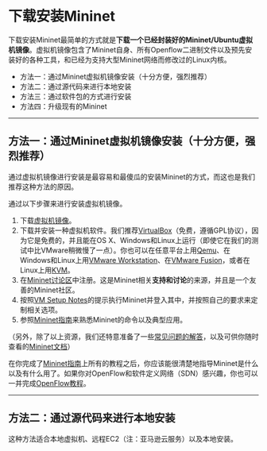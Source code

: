 # 下载安装Mininet

下载安装Mininet最简单的方式就是**下载一个已经封装好的Mininet/Ubuntu虚拟机镜像**。虚拟机镜像包含了Mininet自身、所有Openflow二进制文件以及预先安装好的各种工具，和已经为支持大型Mininet网络而修改过的Linux内核。

+ 方法一：通过Mininet虚拟机镜像安装（十分方便，强烈推荐）
+ 方法二：通过源代码来进行本地安装
+ 方法三：通过软件包的方式进行安装
+ 方法四：升级现有的Mininet

---

## 方法一：通过Mininet虚拟机镜像安装（十分方便，强烈推荐）
通过虚拟机镜像进行安装是最容易和最傻瓜的安装Mininet的方式，而这也是我们推荐这种方法的原因。

通过以下步骤来进行安装虚拟机镜像。

1. 下载[虚拟机镜像](https://github.com/mininet/mininet/wiki/Mininet-VM-Images)。
2. 下载并安装一种虚拟机软件。我们推荐[VirtualBox](http://www.virtualbox.org/wiki/Downloads)（免费，遵循GPL协议），因为它是免费的，并且能在OS X、Windows和Linux上运行（即使它在我们的测试中比VMware稍微慢了一点）。你也可以在任意平台上用[Qemu](http://qemu.org/)、在Windows和Linux上用[VMware Workstation](http://www.vmware.com/products/workstation/)、在[VMware Fusion](http://www.vmware.com/products/fusion)，或者在Linux上用[KVM](http://www.linux-kvm.org/)。
3. 在[Mininet讨论区](https://mailman.stanford.edu/mailman/listinfo/mininet-discuss)中注册。这是Mininet相关**支持和讨论**的来源，并且是一个友善的Mininet社区。
4. 按照[VM Setup Notes](http://mininet.org/vm-setup-notes)的提示执行Mininet并登入其中，并按照自己的要求来定制相关选项。
5. 参照[Mininet指南](http://mininet.org/walkthrough)来熟悉Mininet的命令以及典型应用。

（另外，除了以上资源，我们还特意准备了一些[常见问题的解答](http://mininet.org/faq)，以及可供你随时查看的[Mininet文档](http://mininet.org/docs)）

在你完成了[Mininet指南](http://mininet.org/walkthrough)上所有的教程之后，你应该能很清楚地指导Mininet是什么以及有什么用了。如果你对OpenFlow和软件定义网络（SDN）感兴趣，你也可以一并完成[OpenFlow教程](https://github.com/mininet/openflow-tutorial/wiki)。

---

## 方法二：通过源代码来进行本地安装
这种方法适合本地虚拟机、远程EC2（注：亚马逊云服务）以及本地安装。
